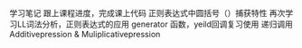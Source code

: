 学习笔记
跟上课程进度，完成课上代码
正则表达式中圆括号（）捕获特性
再次学习LL词法分析，正则表达式的应用
generator 函数，yeild回调复习使用
递归调用Additivepression & Muliplicativepression